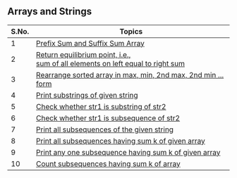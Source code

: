 ## Arrays and Strings

| S.No. | Topics |
| ----- | ---- |
| 1 | [Prefix Sum and Suffix Sum Array](01-suffix-prefix-array.cpp) |
| 2 | [Return equilibrium point, i.e.,<br>sum of all elements on left equal to right sum](02-equilibrium-point-array.cpp) |
| 3 | [Rearrange sorted array in max, min, 2nd max, 2nd min ... form](03-rearrange-sorted-array.cpp) |
| 4 | [Print substrings of given string](04-print-substrings.cpp) |
| 5 | [Check whether str1 is substring of str2](04-print-substrings.cpp) |
| 6 | [Check whether str1 is subsequence of str2](05-is-subsequence-string.cpp) |
| 7 | [Print all subsequences of the given string](06-print-subsequences-string.cpp) |
| 8 | [Print all subsequences having sum k of given array](07-print-ksum-subseq.cpp) |
| 9 | [Print any one subsequence having sum k of given array ](08-print-ksum-oneSubseq.cpp) |
| 10 | [Count subsequences having sum k of array](09-count-ksum-subseq.cpp) |